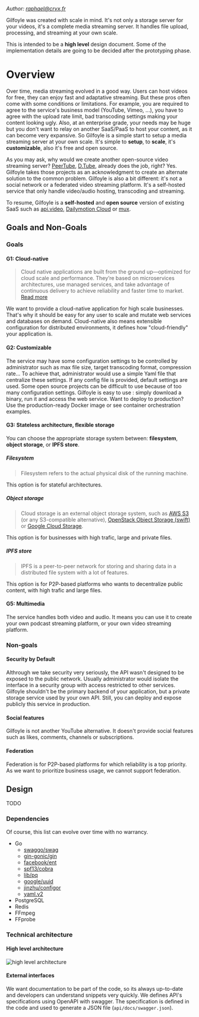 *Author: raphael@crvx.fr*

Gilfoyle was created with scale in mind. It's not only a storage server for your videos, it's a complete media streaming server. It handles file upload, processing, and streaming at your own scale.

This is intended to be a **high level** design document. Some of the implementation details are going to be decided after the prototyping phase.

# Overview

Over time, media streaming evolved in a good way. Users can host videos for free, they can enjoy fast and adaptative streaming. But these pros often come with some conditions or limitations. For example, you are required to agree to the service's business model (YouTube, Vimeo, ...), you have to agree with the upload rate limit, bad transcoding settings making your content looking ugly. Also, at an enterprise grade, your needs may be huge but you don't want to relay on another SaaS/PaaS to host your content, as it can become very expansive. So Gilfoyle is a simple start to setup a media streaming server at your own scale. It's simple to **setup**, to **scale**, it's **customizable**, also it's free and open source.

As you may ask, why would we create another open-source video streaming server? [PeerTube](https://github.com/Chocobozzz/PeerTube), [D.Tube](https://d.tube/), already does the job, right? Yes. Gilfoyle takes those projects as an acknowledgment to create an alternate solution to the common problem. Gilfoyle is also a bit different: it's not a social network or a federated video streaming platform. It's a self-hosted service that only handle video/audio hosting, transcoding and streaming.

To resume, Gilfoyle is a **self-hosted** and **open source** version of existing SaaS such as [api.video](https://api.video/), [Dailymotion Cloud](https://dmcloud.net/) or [mux](https://mux.com/).

## Goals and Non-Goals

### Goals

#### G1: Cloud-native

> Cloud native applications are built from the ground up—optimized for cloud scale and performance. They’re based on microservices architectures, use managed services, and take advantage of continuous delivery to achieve reliability and faster time to market. [Read more](https://azure.microsoft.com/en-us/overview/cloudnative/)

We want to provide a cloud-native application for high scale businesses. That's why it should be easy for any user to scale and mutate web services and databases on demand. Cloud-native also means extensible configuration for distributed environments, it defines how "cloud-friendly" your application is.

#### G2: Customizable

The service may have some configuration settings to be controlled by administrator such as max file size, target transcoding format, compression rate... To achieve that, administrator would use a simple Yaml file that centralize these settings. If any config file is provided, default settings are used. Some open source projects can be difficult to use because of too many configuration settings. Gilfoyle is easy to use : simply download a binary, run it and access the web service. Want to deploy to production? Use the production-ready Docker image or see container orchestration examples.

#### G3: Stateless architecture, flexible storage

You can choose the appropriate storage system between: **filesystem**, **object storage**, or **IPFS store**.

##### Filesystem

> Filesystem refers to the actual physical disk of the running machine.

This option is for stateful architectures.

##### Object storage

> Cloud storage is an external object storage system, such as [AWS S3](https://aws.amazon.com/s3/) (or any S3-compatible alternative), [OpenStack Object Storage (swift)](https://www.ovhcloud.com/en-gb/public-cloud/object-storage/) or [Google Cloud Storage](https://cloud.google.com/storage/).

This option is for businesses with high trafic, large and private files.

##### IPFS store

> IPFS is a peer-to-peer network for storing and sharing data in a distributed file system with a lot of features.

This option is for P2P-based platforms who wants to decentralize public content, with high trafic and large files.

#### G5: Multimedia

The service handles both video and audio. It means you can use it to create your own podcast streaming platform, or your own video streaming platform.

### Non-goals

#### Security by Default

Althrough we take security very seriously, the API wasn't designed to be exposed to the public network. Usually administrator would isolate the interface in a security group with access restricted to other services. Gilfoyle shouldn't be the primary backend of your application, but a private storage service used by your own API. Still, you can deploy and expose publicly this service in production.

#### Social features

Gilfoyle is not another YouTube alternative. It doesn't provide social features such as likes, comments, channels or subscriptions.

#### Federation

Federation is for P2P-based platforms for which reliability is a top priority. As we want to prioritize business usage, we cannot support federation.

## Design

TODO

### Dependencies

Of course, this list can evolve over time with no warrancy.

- Go
  - [swaggo/swag](https://github.com/swaggo/swag)
  - [gin-gonic/gin](https://github.com/gin-gonic/gin)
  - [facebook/ent](https://github.com/facebook/ent)
  - [spf13/cobra](https://github.com/spf13/cobra)
  - [lib/pq](https://github.com/lib/pq)
  - [google/uuid](https://github.com/google/uuid)
  - [jinzhu/configor](https://github.com/jinzhu/configor)
  - [yaml.v2](https://github.com/go-yaml)
- PostgreSQL
- Redis
- FFmpeg
- FFprobe

### Technical architecture

#### High level architecture

![high level architecture](https://i.imgur.com/jlGOijy.png)

#### External interfaces

We want documentation to be part of the code, so its always up-to-date and developers can understand snippets very quickly. We defines API's specifications using OpenAPI with swagger. The specification is defined in the code and used to generate a JSON file (`api/docs/swagger.json`).
